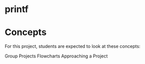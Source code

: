 # printf

# Concepts

For this project, students are expected to look at these concepts:

Group Projects
Flowcharts
Approaching a Project
